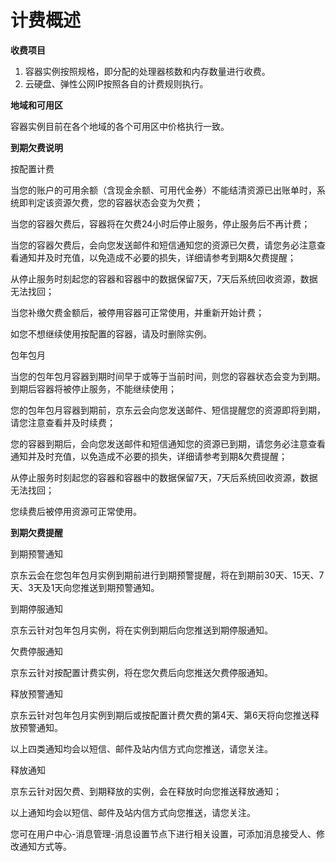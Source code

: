 
# 计费概述

**收费项目**

 1. 容器实例按照规格，即分配的处理器核数和内存数量进行收费。
 2. 云硬盘、弹性公网IP按照各自的计费规则执行。

**地域和可用区**

容器实例目前在各个地域的各个可用区中价格执行一致。

**到期欠费说明**

按配置计费

当您的账户的可用余额（含现金余额、可用代金券）不能结清资源已出账单时，系统即判定该资源欠费，您的容器状态会变为欠费；

当您的容器欠费后，容器将在欠费24小时后停止服务，停止服务后不再计费；

当您的容器欠费后，会向您发送邮件和短信通知您的资源已欠费，请您务必注意查看通知并及时充值，以免造成不必要的损失，详细请参考到期&欠费提醒；

从停止服务时刻起您的容器和容器中的数据保留7天，7天后系统回收资源，数据无法找回；

当您补缴欠费金额后，被停用容器可正常使用，并重新开始计费；

如您不想继续使用按配置的容器，请及时删除实例。 

包年包月

当您的包年包月容器到期时间早于或等于当前时间，则您的容器状态会变为到期。到期后容器将被停止服务，不能继续使用；

您的包年包月容器到期前，京东云会向您发送邮件、短信提醒您的资源即将到期，请您注意查看并及时续费；

您的容器到期后，会向您发送邮件和短信通知您的资源已到期，请您务必注意查看通知并及时充值，以免造成不必要的损失，详细请参考到期&欠费提醒；

从停止服务时刻起您的容器和容器中的数据保留7天，7天后系统回收资源，数据无法找回；

您续费后被停用资源可正常使用。

**到期欠费提醒**

到期预警通知 

京东云会在您包年包月实例到期前进行到期预警提醒，将在到期前30天、15天、7天、3天及1天向您推送到期预警通知。 

到期停服通知 

京东云针对包年包月实例，将在实例到期后向您推送到期停服通知。

欠费停服通知 

京东云针对按配置计费实例，将在您欠费后向您推送欠费停服通知。

释放预警通知 

京东云针对包年包月实例到期后或按配置计费欠费的第4天、第6天将向您推送释放预警通知。 

以上四类通知均会以短信、邮件及站内信方式向您推送，请您关注。


释放通知 

京东云针对因欠费、到期释放的实例，会在释放时向您推送释放通知；

    

以上通知均会以短信、邮件及站内信方式向您推送，请您关注。

您可在用户中心-消息管理-消息设置节点下进行相关设置，可添加消息接受人、修改通知方式等。
